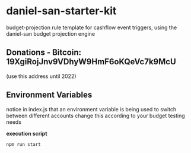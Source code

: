 # daniel-san-starter-kit
budget-projection rule template for cashflow event triggers, using the daniel-san budget projection engine

## Donations - Bitcoin: 19XgiRojJnv9VDhyW9HmF6oKQeVc7k9McU 
(use this address until 2022)

## Environment Variables
notice in index.js that an environment variable is being used to switch between different accounts
change this according to your budget testing needs

**execution script**
```javascript
npm run start
```